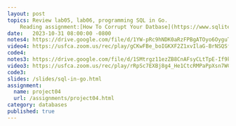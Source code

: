 ```yaml
---
layout: post
topics: Review lab05, lab06, programming SQL in Go.
    Reading assignment:[How To Corrupt Your Datbase](https://www.sqlite.org/howtocorrupt.html)
date:   2023-10-31 08:00:00 -0800
notes4: https://drive.google.com/file/d/1YW-pRc9hNDK0aRzFPBgATOyo6OyguT3N/view?usp=sharing
video4: https://usfca.zoom.us/rec/play/gCKwFBe_boIGKXF2Z1xvIlaG-BrNSQSfRp543-F8YtEDVTuxMQD7Da3hvQhO52iwi8bD5RBxxyfHxCU.Q4ydiZsMqk8089MR?canPlayFromShare=true&from=share_recording_detail&continueMode=true&componentName=rec-play&originRequestUrl=https%3A%2F%2Fusfca.zoom.us%2Frec%2Fshare%2FCccG7DO9UwKYL7JMhsqjZxCRjbrojJ8S7hsdVD4T6Brji9BJ-qvFgCVdWLpX2Izn.Y7YGmLfJiQ98vmET
code4: 
notes3: https://drive.google.com/file/d/1SMtrgz11ezZB8CnAFsyCLtTpE-If9kmN/view?usp=sharing
video3: https://usfca.zoom.us/rec/play/rRpSc7EXBj8g4_He1CtcRMPaPpXsn7WC-LPcwJAUny9Uel735CE1qL0SuP9dsRDKFaWud1du7ngIGBo.5V4dwkE7upTBjGuc?canPlayFromShare=true&from=share_recording_detail&continueMode=true&componentName=rec-play&originRequestUrl=https%3A%2F%2Fusfca.zoom.us%2Frec%2Fshare%2FdNv81xTEfBeMsgbTZounJvrs407L5FHNVjp2h91QW3LxTxWYNyoeFWaM8R0tz1HX.2_LvEXq0AQ0VOQRP
code3: 
slides: /slides/sql-in-go.html
assignment:
  name: project04
  url: /assignments/project04.html
category: databases
published: true
---
```

